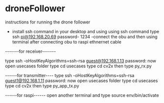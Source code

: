 # droneFollower
instructions for running the drone follower
- install ssh command in your desktop and using using ssh command 
type ssh pi@192.168.20.69
password- 1234
-connect the obu and then using terminal after connecting obu to raspi ethnernet cable

-------for receiver-------

type ssh -oHostKeyAlgorithms=ssh-rsa guest@192.168.1.13
password:
now open usecases folder
type cd usecases
type cd cv2x
then type py_rx.py

------for transmitter----
type ssh -oHostKeyAlgorithms=ssh-rsa guest1@192.168.1.11
password:
now open usecases folder
type cd usecases
type cd cv2x
then type py_app_tx.py

------for raspi------
open another terminal and type 
source env/bin/activate


